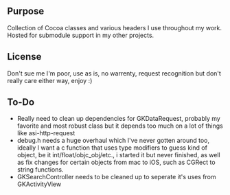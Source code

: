 ## Purpose
Collection of Cocoa classes and various headers I use throughout my work. Hosted for submodule support in my other projects.

## License
Don't sue me I'm poor, use as is, no warrenty, request recognition but don't really care either way, enjoy :)

## To-Do
- Really need to clean up dependencies for GKDataRequest, probably my favorite and most robust class but it depends too much on a lot of things like asi-http-request
- debug.h needs a huge overhaul which I've never gotten around too, ideally I want a c function that uses type modifiers to guess kind of object, be it int/float/objc_obj/etc., i started it but never finished, as well as fix changes for certain objects from mac to iOS, such as CGRect to string functions.
- GKSearchController needs to be cleaned up to seperate it's uses from GKActivityView
